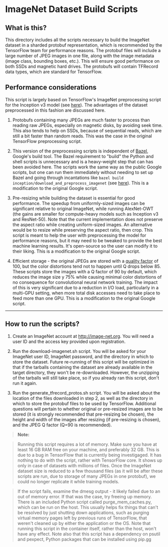 ImageNet Dataset Build Scripts
==========================

What is this?
------------------

This directory includes all the scripts necessary to build the ImageNet dataset
in a sharded protobuf representation, which is recommended by the TensorFlow
team for performance reasons. The protobuf files will include a large number of
JPEG images in one file, along with the image metadata (image class,
bounding boxes, etc.). This will ensure good performance on both SSDs and
magnetic hard drives. The protobufs will contain TFRecord data types, which are
standard for TensorFlow.


Performance considerations
----------------------------------------

This script is largely based on TensorFlow's ImageNet preprocessing script for
the Inception v3 model
(see [here](https://github.com/tensorflow/models/tree/master/inception/inception/data)).
The advantages of the dataset preprocessed in this fashion are discussed here.

 1. Protobufs containing many JPEGs are much faster to process than reading raw
    JPEGs, especially on magnetic disks, by avoiding seek time. This also tends
    to help on SSDs, because of sequential reads, which are still a bit faster
    than random reads. This was the case in the original TensorFlow
    preprocessing script.

 2. This version of the preprocessing scripts is independent of
    [Bazel](https://bazel.build/), Google's build tool. The Bazel requirement
    to "build" the Python and shell scripts is unnecessary and is a
    heavy-weight step that can has been avoided here. The scripts work the
    same way as the public Google scripts, but one can run them immediately
    without needing to set up Bazel and going through incantations like
    ```bazel build inception/download_and_preprocess_imagenet```
    (see [here](https://github.com/tensorflow/models/tree/master/inception)).
    This is a modification to the original Google script.

 3. Pre-resizing while building the dataset is essential for good performance.
    The speedup from uniformly-sized images can be significant relative to
    original ImageNet, while running AlexNet-OWT (the gains are smaller for
    compute-heavy models such as Inception v3 and ResNet-50). Note that the
    current implementation does not preserve the aspect ratio while creating
    uniform-sized images. An alternative would be to resize while preserving
    the aspect ratio, then crop. This script is meant to help the user with
    preprocessing the model for performance reasons, but it may need to be
    tweaked to provide the best machine learning results. It's open-source so
    the user can modify it to their liking. This is a modification to the
    original Google script.

 4. Efficient storage - the original JPEGs are stored with a
    [quality factor](https://en.wikipedia.org/wiki/JPEG) of 100, but the color
    distortions tend not to happen until Q drops below 85. These scripts store
    the images with a Q factor of 90 by default, which reduces the image size 
    y 75% while causing minimal color distortions of no consequence for
    convolutional neural network training. The impact of this is very
    significant due to a reduction in I/O load, particularly in a multi-GPU
    setting, when more total disk accesses need to take place to feed more
    than one GPU. This is a modification to the original Google script.

----------

How to run the scripts?
--------------------------------

 1. Create an ImageNet account at http://image-net.org. You will need a user ID
    and the access key provided upon registration.

 2. Run the download-imagenet.sh script. You will be asked for your ImageNet
    user ID, ImageNet password, and the directory in which to store the
    dataset. Future re-running of this script will be optimized in that if the
    tarballs containing the dataset are already available in the target
    directory, they won't be re-downloaded. However, the unzipping of the
    tarballs will still take place, so if you already ran this script, don't
    run it again.

 3. Run the generate_tfrecord_protos.sh script. You will be asked about the
    location of the files downloaded in step 2, as well as the directory in
    which to store the protobuf files to be used by TensorFlow. Additional
    questions will pertain to whether original or pre-resized images are to be
    stored (it is strongly recommended that pre-resizing be chosen), the height
    and width of the images after resizing (if pre-resizing is chosen), and the
    JPEG Q factor (Q=90 is recommended).

> **Note:**

> Running this script requires a lot of memory. Make sure you have at least
16 GB RAM free on your machine, and preferably 32 GB. This is due to a bug in
TensorFlow that is currently being investigaged. It has nothing to do with the
script, rather with TensorFlow core. It shows up only in case of datasets with
millions of files. Once the ImageNet dataset size is reduced to a few thousand
files (as it will be after these scripts are run, due to storage of many JPEGs
in one protobuf), we could no longer replicate it while training models.

> If the script fails, examine the dmesg output - it likely failed due to an
out of memory error. If that was the case, try freeing up memory. There is an
included Python script called purge_mem_caches.py, which can be run on the
host. This usually helps fix things that can't be resolved by just shutting
down applications, such as purging virtual memory pages left by previous runs
of TensorFlow, that weren't cleaned up by either the application or the OS.
Note that running this script in the container itself, rather than the host,
won't have any effect. Note also that this script has a dependency on psutil
and pexpect, Python packages that can be installed using pip.gg
